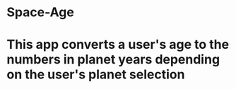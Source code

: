 # Space-Age
# This app converts a user's age to the numbers in planet years depending on the user's planet selection
